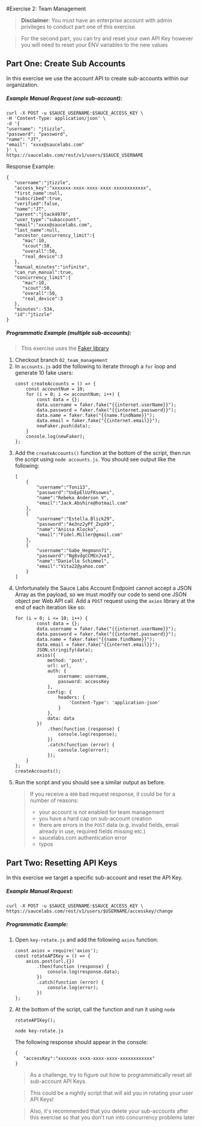 #Exercise 2: Team Management
> **Disclaimer**:
 > You must have an enterprise account with admin privileges to conduct part one of this exercise. 
 
 > For the second part, you can try and reset your own API Key however you will need to reset your ENV variables to the new values
## Part One: Create Sub Accounts
In this exercise we use the account API to create sub-accounts within our organization.
##### Example Manual Request (one sub-account):
```
curl -X POST -u $SAUCE_USERNAME:$SAUCE_ACCESS_KEY \
-H 'Content-Type: application/json' \
-d '{
"username": "jtizzle",
"password": "password",
"name": "JT",
"email": "xxxx@saucelabs.com"
}' \
https://saucelabs.com/rest/v1/users/$SAUCE_USERNAME
```
Response Example:
```
{  
   "username":"jtizzle",
   "access_key":"xxxxxxx-xxxx-xxxx-xxxx-xxxxxxxxxxxx",
   "first_name":null,
   "subscribed":true,
   "verified":false,
   "name":"JT",
   "parent":"jtack4970",
   "user_type":"subaccount",
   "email":"xxxx@saucelabs.com",
   "last_name":null,
   "ancestor_concurrency_limit":{  
      "mac":10,
      "scout":50,
      "overall":50,
      "real_device":3
   },
   "manual_minutes":"infinite",
   "can_run_manual":true,
   "concurrency_limit":{  
      "mac":10,
      "scout":50,
      "overall":50,
      "real_device":3
   },
   "minutes":-534,
   "id":"jtizzle"
}
```
##### Programmatic Example (multiple sub-accounts):
 
 > This exercise uses the [Faker library](https://github.com/marak/Faker.js/)
1. Checkout branch `02_team_management`
2. In `accounts.js` add the following to iterate through a `for` loop and generate 10 fake users:
    ```
    const createAccounts = () => {
        const accountNum = 10;
        for (i = 0; i <= accountNum; i++) {
            const data = {};
            data.username = faker.fake("{{internet.userName}}");
            data.password = faker.fake("{{internet.password}}");
            data.name = faker.fake("{{name.findName}}");
            data.email = faker.fake("{{internet.email}}");
            newFaker.push(data);
        }
        console.log(newFaker);
    };
    ```
3. Add the `createAccounts()` function at the bottom of the script, then run the script using `node accounts.js`. You should see output like the following:
    ```
    [  
        {  
            "username":"Toni13",
            "password":"UxEpElUzFKsowes",
            "name":"Rebeka Anderson V",
            "email":"Jack.Abshire@hotmail.com"
        },
        {  
            "username":"Estella.Blick29",
            "password":"Ae3nz2yPf_ZxpX9",
            "name":"Anissa Klocko",
            "email":"Fidel.Miller@gmail.com"
        },
        {  
            "username":"Gabe_Hegmann71",
            "password":"Ng8vdgCCMEnJve3",
            "name":"Danielle Schimmel",
            "email":"Vita22@yahoo.com"
        }
    ]
    ```
4. Unfortunately the Sauce Labs Account Endpoint cannot accept a JSON Array as the payload, so we must modify our code to send one JSON object per Web API call. 
Add a `POST` request using the `axios` library at the end of each iteration like so:
    ```
    for (i = 0; i <= 10; i++) {
            const data = {};
            data.username = faker.fake("{{internet.userName}}");
            data.password = faker.fake("{{internet.password}}");
            data.name = faker.fake("{{name.findName}}");
            data.email = faker.fake("{{internet.email}}");
            JSON.stringify(data);
            axios({
                method: 'post',
                url: url,
                auth: {
                    username: username,
                    password: accessKey
                },
                config: {
                    headers: {
                        'Content-Type': 'application-json'
                    }
                },
                data: data
            })
                .then(function (response) {
                    console.log(response);
                })
                .catch(function (error) {
                    console.log(error);
                });
        }
    };
    createAccounts();
    ```
5. Run the script and you should see a similar output as before.
    > If you receive a `400` bad request response, it could be for a number of reasons:
    > * your account is not enabled for team management
    > * you have a hard cap on sub-account creation
    > * there are errors in the `POST` data (e.g. invalid fields, email already in use, required fields missing etc.)
    > * saucelabs.com authentication error
    > * typos
    
## Part Two: Resetting API Keys
In this exercise we target a specific sub-account and reset the API Key.
##### Example Manual Request:
```
curl -X POST -u $SAUCE_USERNAME:$SAUCE_ACCESS_KEY \
https://saucelabs.com/rest/v1/users/$USERNAME/accesskey/change
```
##### Programmatic Example:
1. Open `key-rotate.js` and add the following `axios` function:
    ```
    const axios = require('axios');
    const rotateAPIKey = () => {
        axios.post(url,{})
            .then(function (response) {
                console.log(response.data);
            })
            .catch(function (error) {
                console.log(error);
            })
    };
    ```
2. At the bottom of the script, call the function and run it using `node`
    ```
    rotateAPIKey();
    ```
    ```
    node key-rotate.js
    ```
    The following response should appear in the console:
    ```
    {  
       "accessKey":"xxxxxxx-xxxx-xxxx-xxxx-xxxxxxxxxxxx"
    }
    ```
    > As a challenge, try to figure out how to programmatically reset all sub-account API Keys. 
    
    > This could be a nightly script that will aid you in rotating your user API Keys!
    
    >Also, it's recommended that you delete your sub-accounts after this exercise so that you don't run into concurrency problems later